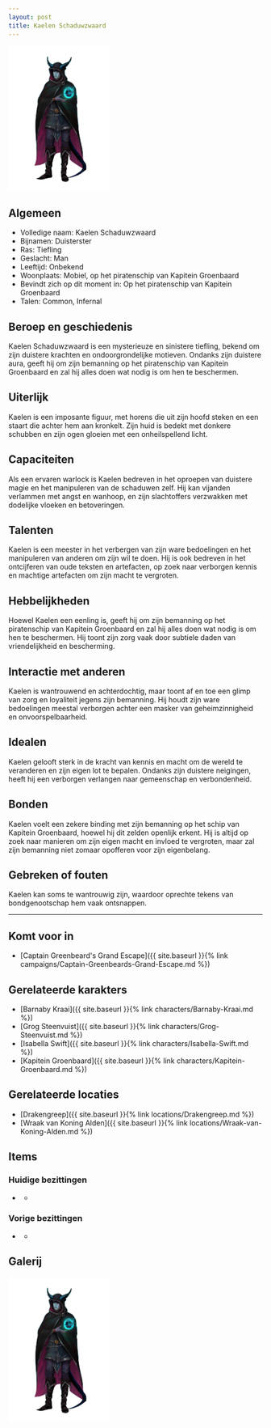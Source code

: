 ```yaml
---
layout: post
title: Kaelen Schaduwzwaard
---
```


<img src="../images/Kealen Schaduwzwaard.png" alt="Kaelen Schaduwzwaard" width=200>

## Algemeen
* Volledige naam: Kaelen Schaduwzwaard
* Bijnamen: Duisterster
* Ras: Tiefling
* Geslacht: Man
* Leeftijd: Onbekend
* Woonplaats: Mobiel, op het piratenschip van Kapitein Groenbaard
* Bevindt zich op dit moment in: Op het piratenschip van Kapitein Groenbaard
* Talen: Common, Infernal

## Beroep en geschiedenis
Kaelen Schaduwzwaard is een mysterieuze en sinistere tiefling, bekend om zijn duistere krachten en ondoorgrondelijke motieven. Ondanks zijn duistere aura, geeft hij om zijn bemanning op het piratenschip van Kapitein Groenbaard en zal hij alles doen wat nodig is om hen te beschermen.

## Uiterlijk
Kaelen is een imposante figuur, met horens die uit zijn hoofd steken en een staart die achter hem aan kronkelt. Zijn huid is bedekt met donkere schubben en zijn ogen gloeien met een onheilspellend licht.

## Capaciteiten
Als een ervaren warlock is Kaelen bedreven in het oproepen van duistere magie en het manipuleren van de schaduwen zelf. Hij kan vijanden verlammen met angst en wanhoop, en zijn slachtoffers verzwakken met dodelijke vloeken en betoveringen.

## Talenten
Kaelen is een meester in het verbergen van zijn ware bedoelingen en het manipuleren van anderen om zijn wil te doen. Hij is ook bedreven in het ontcijferen van oude teksten en artefacten, op zoek naar verborgen kennis en machtige artefacten om zijn macht te vergroten.

## Hebbelijkheden
Hoewel Kaelen een eenling is, geeft hij om zijn bemanning op het piratenschip van Kapitein Groenbaard en zal hij alles doen wat nodig is om hen te beschermen. Hij toont zijn zorg vaak door subtiele daden van vriendelijkheid en bescherming.

## Interactie met anderen
Kaelen is wantrouwend en achterdochtig, maar toont af en toe een glimp van zorg en loyaliteit jegens zijn bemanning. Hij houdt zijn ware bedoelingen meestal verborgen achter een masker van geheimzinnigheid en onvoorspelbaarheid.

## Idealen
Kaelen gelooft sterk in de kracht van kennis en macht om de wereld te veranderen en zijn eigen lot te bepalen. Ondanks zijn duistere neigingen, heeft hij een verborgen verlangen naar gemeenschap en verbondenheid.

## Bonden
Kaelen voelt een zekere binding met zijn bemanning op het schip van Kapitein Groenbaard, hoewel hij dit zelden openlijk erkent. Hij is altijd op zoek naar manieren om zijn eigen macht en invloed te vergroten, maar zal zijn bemanning niet zomaar opofferen voor zijn eigenbelang.

## Gebreken of fouten
Kaelen kan soms te wantrouwig zijn, waardoor oprechte tekens van bondgenootschap hem vaak ontsnappen.

---

## Komt voor in
* [Captain Greenbeard's Grand Escape]({{ site.baseurl }}{% link campaigns/Captain-Greenbeards-Grand-Escape.md %})

## Gerelateerde karakters
* [Barnaby Kraai]({{ site.baseurl }}{% link characters/Barnaby-Kraai.md %})
* [Grog Steenvuist]({{ site.baseurl }}{% link characters/Grog-Steenvuist.md %})
* [Isabella Swift]({{ site.baseurl }}{% link characters/Isabella-Swift.md %})
* [Kapitein Groenbaard]({{ site.baseurl }}{% link characters/Kapitein-Groenbaard.md %})

## Gerelateerde locaties
* [Drakengreep]({{ site.baseurl }}{% link locations/Drakengreep.md %})
* [Wraak van Koning Alden]({{ site.baseurl }}{% link locations/Wraak-van-Koning-Alden.md %})

## Items

### Huidige bezittingen
* -

### Vorige bezittingen
* -

## Galerij
<img src="../images/Kealen Schaduwzwaard.png" alt="Kaelen Schaduwzwaard" width=200>
